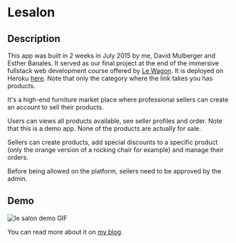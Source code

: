 # Lesalon

## Description

This app was built in 2 weeks in July 2015 by me, David Mulberger and Esther Banales. It served as our final project at the end of the immersive fullstack web development course offered by [Le Wagon](www.lewagon.com). It is deployed on Heroku [here](http://lesalon.herokuapp.com/product_groups?category=Fauteuils). Note that only the category where the link takes you has products.

It's a high-end furniture market place where professional sellers can create an account to sell their products.

Users can views all products available, see seller profiles and order. Note that this is a demo app. None of the products are actually for sale.

Sellers can create products, add special discounts to a specific product (only the orange version of a rocking chair for example) and manage their orders.

Before being allowed on the platform, sellers need to be approved by the admin.

## Demo

![le salon demo GIF](http://g.recordit.co/1pLVAL5FYe.gif)

You can read more about it on [my blog](http://noestauffert.com/work/le-salon).



